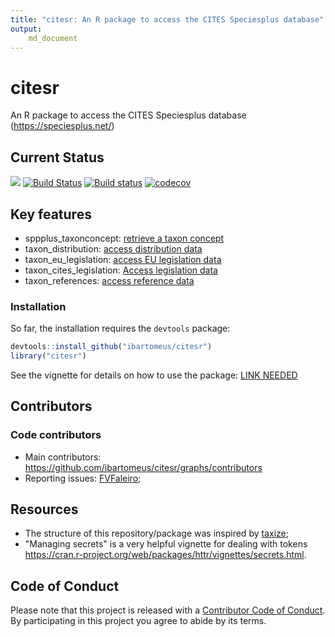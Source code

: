 ```yaml
---
title: "citesr: An R package to access the CITES Speciesplus database"
output:
    md_document
---
```



# citesr

An R package to access the CITES Speciesplus database (https://speciesplus.net/)

## Current Status

![](https://img.shields.io/badge/citesr-InDevelopment-d7ae67.svg)
[![Build Status](https://travis-ci.org/ibartomeus/citesr.svg?branch=master)](https://travis-ci.org/ibartomeus/citesr)
[![Build status](https://ci.appveyor.com/api/projects/status/j8u04bwan0kqpn0f?svg=true)](https://ci.appveyor.com/project/KevCaz/citesr)
[![codecov](https://codecov.io/gh/ibartomeus/citesr/branch/master/graph/badge.svg)](https://codecov.io/gh/ibartomeus/citesr)


## Key features

- sppplus_taxonconcept: [retrieve a taxon concept](https://api.speciesplus.net/documentation/v1/taxon_concepts/index.html)
- taxon_distribution: [access distribution data](https://api.speciesplus.net/documentation/v1/distributions/index.html)
- taxon_eu_legislation: [access EU legislation data](https://api.speciesplus.net/documentation/v1/eu_legislation/index.html)
- taxon_cites_legislation: [Access legislation data](https://api.speciesplus.net/documentation/v1/cites_legislation/index.html)
- taxon_references: [access reference data](https://api.speciesplus.net/documentation/v1/references/index.html)


### Installation

So far, the installation requires the `devtools` package:

```R
devtools::install_github("ibartomeus/citesr")
library("citesr")
```

See the vignette for details on how to use the package: [LINK NEEDED]()

## Contributors

### Code contributors

- Main contributors: https://github.com/ibartomeus/citesr/graphs/contributors
- Reporting issues: [FVFaleiro](https://github.com/FVFaleiro);


## Resources

- The structure of this repository/package was inspired by [taxize](https://github.com/ropensci/taxize);
- "Managing secrets" is a very helpful vignette for dealing with tokens https://cran.r-project.org/web/packages/httr/vignettes/secrets.html.



## Code of Conduct

Please note that this project is released with a [Contributor Code of Conduct](CONDUCT.md).
By participating in this project you agree to abide by its terms.
